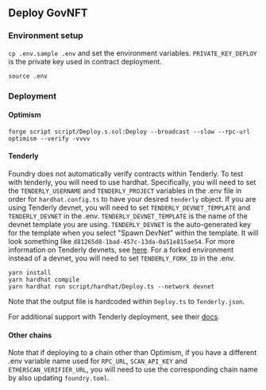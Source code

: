 ## Deploy GovNFT

### Environment setup

`cp .env.sample .env` and set the environment variables. `PRIVATE_KEY_DEPLOY` is the private key
used in contract deployment.

```
source .env
```

### Deployment

#### Optimism

```
forge script script/Deploy.s.sol:Deploy --broadcast --slow --rpc-url optimism --verify -vvvv
```

#### Tenderly

Foundry does not automatically verify contracts within Tenderly. To test with tenderly, you will
need to use hardhat. Specifically, you will need to set the `TENDERLY_USERNAME` and `TENDERLY_PROJECT`
variables in the .env file in order for `hardhat.config.ts` to have your desired `tenderly` object.
If you are using Tenderly devnet, you will need to set `TENDERLY_DEVNET_TEMPLATE` and `TENDERLY_DEVNET`
in the .env. `TENDERLY_DEVNET_TEMPLATE` is the name of the devnet template you are using.
`TENDERLY_DEVNET` is the auto-generated key for the template when you select "Spawn DevNet" within
the template. It will look something like `d81265d8-1bad-457c-13da-0a51e815ae54`. For more
information on Tenderly devnets, see [here](https://docs.tenderly.co/devnets/intro-to-devnets).
For a forked environment instead of a devnet, you will need to set `TENDERLY_FORK_ID` in the .env.

```
yarn install
yarn hardhat compile
yarn hardhat run script/hardhat/Deploy.ts --network devnet
```

Note that the output file is hardcoded within `Deploy.ts` to `Tenderly.json`.

For additional support with Tenderly deployment, see their
[docs](https://github.com/Tenderly/hardhat-tenderly/tree/master/packages/tenderly-hardhat).

#### Other chains

Note that if deploying to a chain other than Optimism, if you have a different .env variable name
used for `RPC_URL`, `SCAN_API_KEY` and `ETHERSCAN_VERIFIER_URL`, you will need to use the
corresponding chain name by also updating `foundry.toml`.
